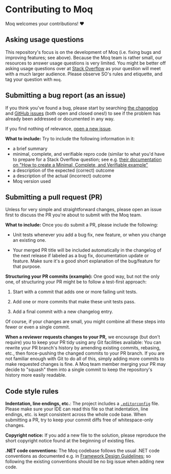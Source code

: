 # Contributing to Moq

Moq welcomes your contributions! :heart:


## Asking usage questions

This repository's focus is on the development of Moq (i.e. fixing bugs and improving features; see above). Because the Moq team is rather small, our resources to answer usage questions is very limited. You might be better off asking usage questions over at [Stack Overflow](https://stackoverflow.com) as your question will meet with a much larger audience. Please observe SO's rules and etiquette, and tag your question with `moq`.


## Submitting a bug report (as an issue)

If you think you've found a bug, please start by searching [the changelog](https://github.com/moq/moq/blob/main/CHANGELOG.md) and [GitHub issues](https://github.com/moq/moq/issues) (both open and closed ones!) to see if the problem has already been addressed or documented in any way.

If you find nothing of relevance, [open a new issue](https://github.com/moq/moq/issues/new).


**What to include:** Try to include the following information in it:

 * a brief summary
 * minimal, complete, and verifiable repro code (similar to what you'd have to prepare for a Stack Overflow question; see e.g. [their documentation on "How to create a Minimal, Complete, and Verifiable example"](https://stackoverflow.com/help/mcve)
 * a description of the expected (correct) outcome
 * a description of the actual (incorrect) outcome
 * Moq version used


## Submitting a pull request (PR)

Unless for very simple and straightforward changes, please open an issue first to discuss the PR you're about to submit with the Moq team.


**What to include:** Once you do submit a PR, please include the following:

 * Unit tests whenever you add a bug fix, new feature, or when you change an existing one.

 * Your merged PR title will be included automatically in the changelog of the next release
   if labeled as a bug fix, documentation update or feature.
   Make sure it's a good short explanation of the bug/feature for that purpose.

**Structuring your PR commits (example):** One good way, but not the only one, of structuring your PR might be to follow a test-first approach:

 1. Start with a commit that adds one or more failing unit tests.

 2. Add one or more commits that make these unit tests pass.

 3. Add a final commit with a new changelog entry.

Of course, if your changes are small, you might combine all these steps into fewer or even a single commit.


**When a reviewer requests changes to your PR,** we encourage (but don't require) you to keep your PR tidy using any Git facilities available: You can rewrite your PR branch's history by amending existing commits, rebasing, etc., then force-pushing the changed commits to your PR branch. If you are not familiar enough with Git to do all of this, simply adding more commits to make requested changes is fine. A Moq team member merging your PR may decide to "squash" them into a single commit to keep the repository's history more easily readable.


## Code style rules

**Indentation, line endings, etc.**: The project includes a [`.editorconfig`](https://editorconfig.org/) file. Please make sure your IDE can read this file so that indentation, line endings, etc. is kept consistent across the whole code base. When submitting a PR, try to keep your commit diffs free of whitespace-only changes.


**Copyright notice:** If you add a new file to the solution, please reproduce the short copyright notice found at the beginning of existing files.


**.NET code conventions:** The Moq codebase follows the usual .NET code conventions as documented e.g. in [Framework Design Guidelines](https://docs.microsoft.com/en-us/dotnet/standard/design-guidelines/); so following the existing conventions should be no big issue when adding new code.
